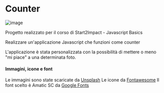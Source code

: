 # Counter

![image](https://user-images.githubusercontent.com/74790481/188509031-5cffecdc-0581-4cf1-8c5c-f53b4e263a1b.png)


Progetto realizzato per il corso di Start2Impact - Javascript Basics

Realizzare un'applicazione Javascript che funzioni come counter

L'applicazione è stata personalizzata con la possibilità di mettere o meno "mi piace" a una determinata foto.

#### Immagini, icone e font
Le immagini sono state scaricate da [Unsplash](https://unsplash.com)
Le icone da [Fontawesome](https://fontawesome.com/)
Il font scelto è Amatic SC da [Google Fonts](https://fonts.google.com/)
